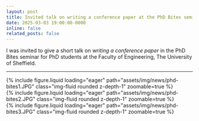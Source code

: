 ```yaml
---
layout: post
title: Invited talk on writing a conference paper at the PhD Bites seminar
date: 2025-03-03 19:00:00-0000
inline: false
related_posts: false
---
```


I was invited to give a short talk on _writing a conference paper_ in the PhD Bites seminar for PhD students at the Faculty of Engineering, The University of Sheffield.

---

<div class="row mt-3">
    <div class="col-sm mt-3 mt-md-0">
        {% include figure.liquid loading="eager" path="assets/img/news/phd-bites1.JPG" class="img-fluid rounded z-depth-1" zoomable=true %}
    </div>
</div>

<div class="row mt-3">
    <div class="col-sm mt-3 mt-md-0">
        {% include figure.liquid loading="eager" path="assets/img/news/phd-bites2.JPG" class="img-fluid rounded z-depth-1" zoomable=true %}
    </div>
    <div class="col-sm mt-3 mt-md-0">
        {% include figure.liquid loading="eager" path="assets/img/news/phd-bites3.JPG" class="img-fluid rounded z-depth-1" zoomable=true %}
    </div>
</div>